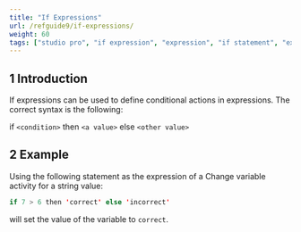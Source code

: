 ```yaml
---
title: "If Expressions"
url: /refguide9/if-expressions/
weight: 60
tags: ["studio pro", "if expression", "expression", "if statement", "expressions"]
---
```


## 1 Introduction

If expressions can be used to define conditional actions in expressions. The correct syntax is the following:

if `<condition>` then `<a value>` else `<other value>`

## 2 Example

Using the following statement as the expression of a Change variable activity for a string value:

```java {linenos=false}
if 7 > 6 then 'correct' else 'incorrect'
```

will set the value of the variable to `correct`.

